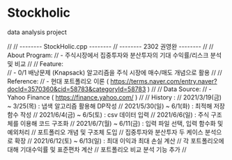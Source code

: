 # Stockholic
data analysis project

// 
// -------- StockHolic.cpp --------
// --------  2302 권영완  --------
//
// About Program: 
// 	- 주식시장에서 집중투자와 분산투자의 기대 수익률/리스크 분석 및 비교 
//
// Feature:  
// 	- 0/1 배낭문제 (Knapsack) 알고리즘을 주식 시장에 매수/매도 개념으로 활용 
//
// Reference:
//	- 현대 포트폴리오 이론 ( https://terms.naver.com/entry.naver?docId=3570360&cid=58783&categoryId=58783 )
//
// Data Source: 
//	- Yahoo Finance ( https://finance.yahoo.com/ )
// 
// History :
// 	2021/3/19(금) ~ 3/25(목) : 냅색 알고리즘 활용해 DP작성 
// 	2021/5/30(일) ~ 6/1(화)  : 최적해 저장 함수 작성 
// 	2021/6/4(금) ~ 6/5(토)	 : csv 데이터 입력
// 	2021/6/6(일)			 : 주식 구조체를 이용해 코드 구조화 
// 	2021/6/7(월) ~ 6/11(금)  : 입력 파일 선택, 입력 함수화 및 예외처리 
// 							   포트폴리오 개념 및 구조체 도입 
//							   집중투자와 분산투자 두 케이스 분석으로 확장 
//	2021/6/12(토) ~ 6/13(일) : 최대 이익과 최대 손실 계산 
//							   각 포트폴리오에 대해 기대수익률 및 표준편차 계산
//							   포트폴리오 비교 분석 기능 추가 
// 
